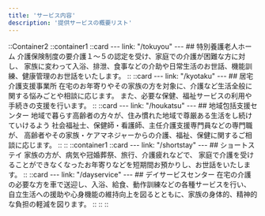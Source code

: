 ```yaml
---
title: 'サービス内容'
description: '提供サービスの概要リスト'
---
```


::Container2
    ::container1
        ::card
        ---
        link: "/tokuyou"
        ---
        ## 特別養護老人ホーム
        介護保険制度の要介護１～５の認定を受け、家庭での介護が困難な方に対し、 家族に変わって入浴、排泄、食事などの介助や日常生活のお世話、機能訓練、健康管理のお世話をいたします。
        ::
        ::card
        ---
        link: "/kyotaku"
        ---
        ## 居宅介護支援事業所
        在宅のお年寄りやその家族の方を対象に、介護など生活全般に関する悩みごとや相談に応じます。 また、必要な保健、福祉サービスの利用や手続きの支援を行います。
        ::
        ::card
        ---
        link: "/houkatsu"
        ---
        ## 地域包括支援センター
        地域で暮らす高齢者の方々が、住み慣れた地域で尊厳ある生活をし続けていけるよう 社会福祉士、保健師・看護師、主任介護支援専門員などの専門職が、 高齢者やその家族・ケアマネジャーからの介護、福祉、保健に関するご相談に応じます。
        ::
    ::
    ::container1
        ::card
        ---
        link: "/shortstay"
        ---
        ## ショートステイ
        家族の方が、病気や冠婚葬祭、旅行、介護疲れなどで、 家庭で介護を受けることができなくなったお年寄りなどを短期間お預かりし、お世話をいたします。
        ::
        ::card
        ---
        link: "/dayservice"
        ---
        ## デイサービスセンター
        在宅の介護の必要な方を車で送迎し、入浴、給食、動作訓練などの各種サービスを行い、 自立生活への援助や心身機能の維持向上を図るとともに、家族の身体的、精神的な負担の軽減を図ります。
        ::
    ::
::